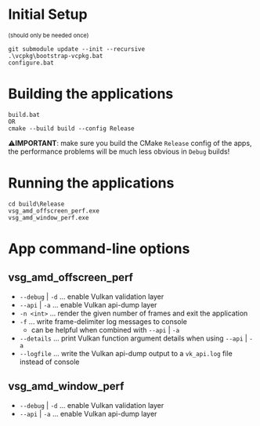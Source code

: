 # Initial Setup
<sup>(should only be needed once)</sup>

```
git submodule update --init --recursive
.\vcpkg\bootstrap-vcpkg.bat
configure.bat
```

# Building the applications

```
build.bat
OR
cmake --build build --config Release
```

⚠**IMPORTANT**: make sure you build the CMake `Release` config of the apps, the performance problems will be much less obvious in `Debug` builds!

# Running the applications

```
cd build\Release
vsg_amd_offscreen_perf.exe
vsg_amd_window_perf.exe
```

# App command-line options

## vsg_amd_offscreen_perf

* `--debug` | `-d` ... enable Vulkan validation layer
* `--api` | `-a` ... enable Vulkan api-dump layer
* `-n <int>` ... render the given number of frames and exit the application
* `-f` ... write frame-delimiter log messages to console
    * can be helpful when combined with `--api` | `-a`
* `--details` ... print Vulkan function argument details when using `--api` | `-a`
* `--logfile` ... write the Vulkan api-dump output to a `vk_api.log` file instead of console

## vsg_amd_window_perf

* `--debug` | `-d` ... enable Vulkan validation layer
* `--api` | `-a` ... enable Vulkan api-dump layer
